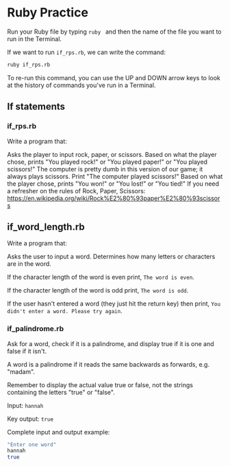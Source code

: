 # Ruby Practice

Run your Ruby file by typing `ruby ` and then the name of the file you want to run in the Terminal.

If we want to run `if_rps.rb`, we can write the command:

```bash
ruby if_rps.rb
```

To re-run this command, you can use the UP and DOWN arrow keys to look at the history of commands you've run in a Terminal.

## If statements

### if_rps.rb

Write a program that:

Asks the player to input rock, paper, or scissors.
Based on what the player chose, prints "You played rock!" or "You played paper!" or "You played scissors!"
The computer is pretty dumb in this version of our game; it always plays scissors. Print "The computer played scissors!"
Based on what the player chose, prints "You won!" or "You lost!" or "You tied!"
If you need a refresher on the rules of Rock, Paper, Scissors: https://en.wikipedia.org/wiki/Rock%E2%80%93paper%E2%80%93scissors

## if_word_length.rb
Write a program that:

Asks the user to input a word. Determines how many letters or characters are in the word.

If the character length of the word is even print, `The word is even`. 

If the character length of the word is odd print, `The word is odd`.

If the user hasn't entered a word (they just hit the return key) then print,
  `You didn't enter a word. Please try again`.

### if_palindrome.rb

Ask for a word, check if it is a palindrome, and display true if it is one and false if it isn't.

A word is a palindrome if it reads the same backwards as forwards, e.g. "madam".

Remember to display the actual value true or false, not the strings containing the letters "true" or "false".

Input:
`hannah`

Key output:
`true`

Complete input and output example:
```bash
"Enter one word"
hannah
true
```

